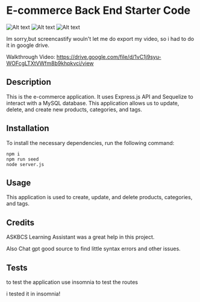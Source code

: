 # E-commerce Back End Starter Code
![Alt text](../screenshots/Screenshot%202023-03-24%20at%201.16.02%20AM.png)
![Alt text](../screenshots/Screenshot%202023-03-24%20at%201.16.06%20AM.png)
![Alt text](../screenshots/Screenshot%202023-03-24%20at%201.16.17%20AM.png)

Im sorry,but screencastify wouln't let me do export my video, so i had to do it in google drive.

Walkthrough Video: 
https://drive.google.com/file/d/1vC1j9syu-WOFcgLTXtVWfm8b9khpkvci/view

## Description

This is the e-commerce application. It uses Express.js API and Sequelize to interact with a MySQL database. This application allows us to update, delete, and create new products, categories, and tags.

## Installation

To install the necessary dependencies, run the following command:

    npm i
    npm run seed
    node server.js

## Usage

This application is used to create, update, and delete products, categories, and tags.

## Credits

ASKBCS Learning Assistant was a great help in this project.

Also Chat gpt good source to find little syntax errors and other issues.


## Tests

to test the application 
use insomnia to test the routes

i tested it in insomnia!